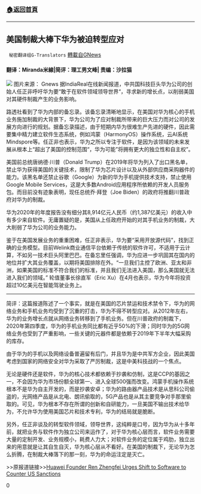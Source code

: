 ###  [:house:返回首頁](https://github.com/ourhimalayas/txt)
---

## 美国制裁大棒下华为被迫转型应对
` 秘密翻译组G-Translators` [轉載自GNews](https://gnews.org/zh-hans/1272020/)

#### 翻译：Miranda米線|简评：理工男文峰| 责编：沙拉猫
![]()![](https://gnews.org/wp-content/uploads/2021/03/Picture1-136.jpg) 图片来源： Gnews
据IndiaReal在线新闻报道，中共国科技巨头华为公司的创始人任正非呼吁华为要“敢于在软件领域领导世界“，寻求新的增长点，以削弱美国对其硬件制裁产生的业务影响。

路透社看到了华为内部的备忘录。该备忘录清晰地显示，在美国对华为核心的手机业务施加制裁的大背景下，华为公司为了应对制裁所带来的巨大压力而对公司的发展方向进行的规划。据备忘录描述，由于短期内华为很难生产先进的硬件，因此需要集​​中精力建立软件生态系统，例如鸿蒙（HarmonyOS）操作系统，云AI系统Mindspore等。任正非也表示，华为之所以专注于软件，是因为该领域的未来发展从根本上“超出了美国的控制范围“，华为可能”将拥有更大的独立性和自主权”。

美国前总统唐纳德·川普（Donald Trump）在2019年将华为列入了出口黑名单，禁止华为获得美国的关键技术，限制了华为芯片设计以及从外部供应商采购器件的能力。该黑名单还禁止谷歌（Google）为新的华为手机提供技术支持，禁止使用Google Mobile Services，这是大多数Android应用程序所依赖的开发人员服务包。而目前没有迹象表明，现任总统乔·拜登（Joe Biden）的政府将推翻川普政府对华为的制裁。

华为2020年的年度报告没有细分其8,914亿元人民币（约1,387亿美元）的收入中有多少来自软件。无庸置疑的是，美国从上任政府开始的对其手机业务的制裁，大大削弱了华为公司的业务能力。

鉴于在美国发展业务的重重困难，任正非表示，华为要“采用开放源代码”，找到正确的业务模型。目前Welink商业通信平台依赖于传统的软件许可，不适用于云计算，不如另一技术巨头阿里巴巴。在备忘里任强调，华为应进一步巩固其在国内的地位并扩大其业务覆盖，以期将美国排除在外。“一旦我们主控了欧洲、亚太和非洲，如果美国的标准不符合我们的标准，并且我们无法进入美国，那么美国就无法进入我们的领域。” 轮值董事长徐直军（Eric Xu）在4月也表示，华为今年将投资超过10亿美元在智能驾驶业务上。

* * *

简评：这篇报道陈述了一个事实，就是在美国的芯片禁运和技术禁令下，华为的网络业务和手机业务均受到了沉重的打击，华为不得不转型应对。从2012年左右，华为的业务增长点就从网络业务转移到了手机业务。但在川普政府的制裁下，2020年第四季度，华为的手机业务同比都有近乎50%的下滑；同时华为的5G网络业务也受到了严重影响，一些关键的元器件都是依赖于2019年下半年大幅采购的库存。

由于华为的手机以及网络设备普遍留有后门，并且华为是中共军方企业，因此美国考虑到国家的网络安全对华为采取了严厉制裁，这是中美科技战的一个焦点。

无论是硬件还是软件，华为的核心技术都依赖于抄袭和仿制，这是CCP的基因之一，不会因为华为市场份额全球第一、进入全球500强而改变。鸿蒙手机操作系统根本不是华为自主开发的，而是抄袭安卓；华为的路由器产品技术是从思科公司偷盗的，光网络产品是从北电、朗讯偷取的，5G产品也是从其主要竞争对手那里偷取的。可见，华为根本不存在所谓的创新和自研能力，一旦美国不输出技术给华为，不允许华为使用美国芯片和技术专利，华为的结局就是脆断。

另外，任正非谈及的转型软件领域，领导世界，这纯粹是口号，因为华为从十多年前，就把业务与软件作为独立公司来运作了，对于华为核心层而言，软件业务需要大量的定制开发、业务规模小，耗费人力大；对软件业务的定位属于鸡肋，独立出来的用意就是让其自生自灭，华为核心层从不看好。在美国的制裁下，无论华为怎么折腾，在制裁大棒落下的那一刻，华为的命运注定是灭亡。



&gt;&gt;原报道链接&gt;&gt;[Huawei Founder Ren Zhengfei Urges Shift to Software to Counter US Sanctions](https://indiareal.in/?p=59475&amp;feed_id=32974&amp;_unique_id=60ac3bca2203f&amp;lang=en)

0
